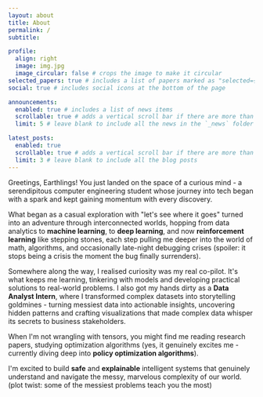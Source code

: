 ```yaml
---
layout: about
title: About
permalink: /
subtitle:

profile:
  align: right
  image: img.jpg
  image_circular: false # crops the image to make it circular
selected_papers: true # includes a list of papers marked as "selected={true}"
social: true # includes social icons at the bottom of the page

announcements:
  enabled: true # includes a list of news items
  scrollable: true # adds a vertical scroll bar if there are more than 3 news items
  limit: 5 # leave blank to include all the news in the `_news` folder

latest_posts:
  enabled: true
  scrollable: true # adds a vertical scroll bar if there are more than 3 new posts items
  limit: 3 # leave blank to include all the blog posts
---
```


Greetings, Earthlings! You just landed on the space of a curious mind - a serendipitous computer engineering student whose journey into tech began with a spark and kept gaining momentum with every discovery.

What began as a casual exploration with "let's see where it goes" turned into an adventure through interconnected worlds, hopping from data analytics to **machine learning**, to **deep learning**, and now **reinforcement learning** like stepping stones, each step pulling me deeper into the world of math, algorithms, and occasionally late-night debugging crises (spoiler: it stops being a crisis the moment the bug finally surrenders).

Somewhere along the way, I realised curiosity was my real co-pilot. It's what keeps me learning, tinkering with models and developing practical solutions to real-world problems. I also got my hands dirty as a **Data Analyst Intern**, where I transformed complex datasets into storytelling goldmines - turning messiest data into actionable insights, uncovering hidden patterns and crafting visualizations that made complex data whisper its secrets to business stakeholders.

When I'm not wrangling with tensors, you might find me reading research papers, studying optimization algorithms (yes, it genuinely excites me - currently diving deep into **policy optimization algorithms**).

I'm excited to build **safe** and **explainable** intelligent systems that genuinely understand and navigate the messy, marvelous complexity of our world. (plot twist: some of the messiest problems teach you the most)
